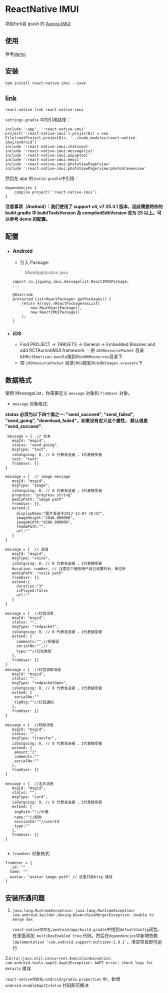 # ReactNative IMUI
项目fork自 jpush 的 [Aurora IMUI](https://github.com/jpush/aurora-imui/tree/master/ReactNative)

## 使用
参考[demo](https://github.com/reactnativecomponent/react-native-chat-demo)
## 安装

```
npm install react-native-imui --save
```
## link

```
react-native link react-native-imui 
```
 `settings.gradle` 中的引用路径：
```
include ':app', ':react-native-imui'
project(':react-native-imui').projectDir = new File(rootProject.projectDir, '../node_modules/react-native-imui/android')
include ':react-native-imui:chatinput'
include ':react-native-imui:messagelist'
include ':react-native-imui:popuptool'
include ':react-native-imui:emoji'
include ':react-native-imui:photoViewPagerview'
include ':react-native-imui:photoViewPagerview:photodraweeview'
```

然后在 app 的 `build.gradle`中引用：

```
dependencies {
    compile project(':react-native-imui')
}
```

**注意事项（Android）：我们使用了 support v4, v7 25.3.1 版本，因此需要将你的 build.gradle 中 buildToolsVersion 及 compiledSdkVersion 改为 25 以上。可以参考 demo 的配置。**

## 配置

- ### Android

  - 引入 Package:

  > MainApplication.java

  ```
  import cn.jiguang.imui.messagelist.ReactIMUIPackage;
  ...

  @Override
  protected List<ReactPackage> getPackages() {
      return Arrays.<ReactPackage>asList(
          new MainReactPackage(),
          new ReactIMUIPackage()
      );
  }
  ```



- ### iOS
  - Find PROJECT -> TARGETS -> General -> Embedded Binaries  and add RCTAuroraIMUI.framework
  - 把 `iOSResourcePacket` 目录`NIMKitEmoticon.bundle`拖到Xcode`Resources`目录下
  - 把 `iOSResourcePacket` 目录`IMGS`拖到Xcode`Images.xcassets`下

## 数据格式

使用 MessageList，你需要定义 `message` 对象和 `fromUser` 对象。

- `message` 对象格式:

**status 必须为以下四个值之一: "send_succeed", "send_failed", "send_going", "download_failed"，如果没有定义这个属性， 默认值是 "send_succeed".**

 ```
  message = {  // 文本
    msgId: "msgid",
    status: "send_going",
    msgType: "text",
    isOutgoing: 0, // 0 代表发送者 ，1代表接受者
    text: "text"
    fromUser: {}
}

message = {  // image message
    msgId: "msgid",
    msgType: "image",
    isOutgoing: 0, // 0 代表发送者 ，1代表接受者
    progress: "progress string"
    mediaPath: "image path"
    fromUser: {},
    extend:{
      displayName:"图片发送于2017-12-07 10:07",
      imageHeight:"2848.000000",
      imageWidth:"4288.000000",
      thumbPath:"",
      url:""
    }
}

message = {  // 语音
    msgId: "msgid",
    msgType: "voice",
    isOutgoing: 0, // 0 代表发送者 ，1代表接受者
    duration: number, // 注意这个值有用户自己设置时长，单位秒
    mediaPath: "voice path"
    fromUser: {},
    extend:{
      duration:"3"
      isPlayed:false
      url:""
    }   
}

message = {  //红包消息
    msgId: "msgid",
    status: "",
    msgType: "redpacket",
    isOutgoing: 0, // 0 代表发送者 ，1代表接受者
    extend: {
      comments:"",//祝福语
      serialNo:"",//
      type:""//红包类型
    },
    fromUser: {}
}
message = {  //红包领取消息
    msgId: "msgid",
    status: "",
    msgType: "redpacketOpen",
    isOutgoing: 0, // 0 代表发送者 ，1代表接受者
    extend: {
     serialNo:""
     tipMsg:""//红包通知
    },
    fromUser: {}
}

message = {  //转账消息
    msgId: "msgid",
    status: "",
    msgType: "transfer",
    isOutgoing: 0, // 0 代表发送者 ，1代表接受者
    extend: {
     amount:"1"
     comments:""
     serialNo:""
    },
    fromUser: {}
}

message = {  //名片消息
    msgId: "msgid",
    status: "",
    msgType: "card",
    isOutgoing: 0, // 0 代表发送者 ，1代表接受者
    extend: {
     imgPath:""//头像
     name:""//昵称
     sessionId:""//userId
     type:""
    },
    fromUser: {}
}


 ```

-    `fromUser` 对象格式:

  ```
  fromUser = {
    _id: ""
    name: ""
    avatar: "avatar image path" // 这里只能http 路径
  }
  ```
## 安装所遇问题
1. `java.lang.RuntimeException: java.lang.RuntimeException: com.android.builder.dexing.DexArchiveMergerException: Unable to merge dex`
    
    `react-native项目名/android/app/build.gradle`中找到`defaultConfig`闭包，
    在里面添加` multiDexEnabled true` 代码。然后在`dependencies`中新增依赖`implementation 'com.android.support:multidex:1.0.1'`。清空项目即可运行

2.`Error:java.util.concurrent.ExecutionException: com.android.tools.aapt2.Aapt2Exception: AAPT error: check logs for details` 错误

   `react-native项目名/android/gradle.properties` 中，新增 `android.enableAapt2=false` 代码即可解决
